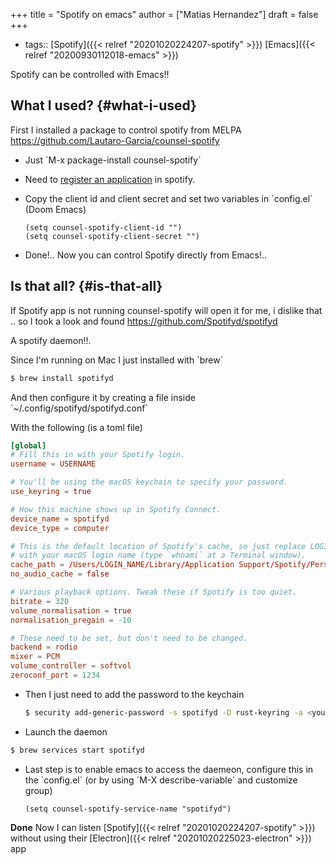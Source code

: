 +++
title = "Spotify on emacs"
author = ["Matias Hernandez"]
draft = false
+++

-   tags:: [Spotify]({{< relref "20201020224207-spotify" >}}) [Emacs]({{< relref "20200930112018-emacs" >}})

Spotify can be controlled with Emacs!!


## What I used? {#what-i-used}

First I installed a package to control spotify from MELPA
<https://github.com/Lautaro-Garcia/counsel-spotify>

-   Just \`M-x package-install counsel-spotify\`

-   Need to [register an application](<https://developer.spotify.com/my-applications>) in spotify.
-   Copy the client id and client secret and set two variables in \`config.el\` (Doom Emacs)

    ```elisp
    (setq counsel-spotify-client-id "")
    (setq counsel-spotify-client-secret "")
    ```

-   Done!.. Now you can control Spotify directly from Emacs!..


## Is that all? {#is-that-all}

If Spotify app is not running counsel-spotify will open it for me, i dislike that .. so I took a look and found <https://github.com/Spotifyd/spotifyd>

A spotify daemon!!.

Since I'm running on Mac I just installed with \`brew\`

```bash
$ brew install spotifyd
```

And then configure it by creating a file inside \`~/.config/spotifyd/spotifyd.conf\`

With the following (is a toml file)

```toml
[global]
# Fill this in with your Spotify login.
username = USERNAME

# You'll be using the macOS keychain to specify your password.
use_keyring = true

# How this machine shows up in Spotify Connect.
device_name = spotifyd
device_type = computer

# This is the default location of Spotify's cache, so just replace LOGIN_NAME
# with your macOS login name (type `whoami` at a Terminal window).
cache_path = /Users/LOGIN_NAME/Library/Application Support/Spotify/PersistentCache/Storage
no_audio_cache = false

# Various playback options. Tweak these if Spotify is too quiet.
bitrate = 320
volume_normalisation = true
normalisation_pregain = -10

# These need to be set, but don't need to be changed.
backend = rodio
mixer = PCM
volume_controller = softvol
zeroconf_port = 1234
```

-   Then I just need to add the password to the keychain

    ```bash
    $ security add-generic-password -s spotifyd -D rust-keyring -a <your username> -w <your password>
    ```

-   Launch the daemon

<!--listend-->

```bash
$ brew services start spotifyd
```

-   Last step is to enable emacs to access the daemeon, configure this in the \`config.el\` (or by using \`M-X describe-variable\` and customize group)

    ```elisp
    (setq counsel-spotify-service-name "spotifyd")

    ```

**Done** Now I can listen [Spotify]({{< relref "20201020224207-spotify" >}}) without using their [Electron]({{< relref "20201020225023-electron" >}}) app
